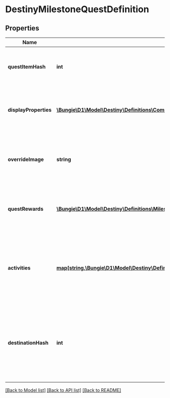 # DestinyMilestoneQuestDefinition

## Properties
Name | Type | Description | Notes
------------ | ------------- | ------------- | -------------
**questItemHash** | **int** | The item representing this Milestone quest. Use this hash to look up the DestinyInventoryItemDefinition for the quest to find its steps and human readable data. | [optional] 
**displayProperties** | [**\Bungie\D1\Model\Destiny\Definitions\Common\DestinyDisplayPropertiesDefinition**](DestinyDisplayPropertiesDefinition.md) | The individual quests may have different definitions from the overall milestone: if there&#39;s a specific active quest, use these displayProperties instead of that of the overall DestinyMilestoneDefinition. | [optional] 
**overrideImage** | **string** | If populated, this image can be shown instead of the generic milestone&#39;s image when this quest is live, or it can be used to show a background image for the quest itself that differs from that of the Activity or the Milestone. | [optional] 
**questRewards** | [**\Bungie\D1\Model\Destiny\Definitions\Milestones\DestinyMilestoneQuestRewardsDefinition**](DestinyMilestoneQuestRewardsDefinition.md) | The rewards you will get for completing this quest, as best as we could extract them from our data. Sometimes, it&#39;ll be a decent amount of data. Sometimes, it&#39;s going to be sucky. Sorry. | [optional] 
**activities** | [**map[string,\Bungie\D1\Model\Destiny\Definitions\Milestones\DestinyMilestoneActivityDefinition]**](DestinyMilestoneActivityDefinition.md) | The full set of all possible \&quot;conceptual activities\&quot; that are related to this Milestone. Tiers or alternative modes of play within these conceptual activities will be defined as sub-entities. Keyed by the Conceptual Activity Hash. Use the key to look up DestinyActivityDefinition. | [optional] 
**destinationHash** | **int** | Sometimes, a Milestone&#39;s quest is related to an entire Destination rather than a specific activity. In that situation, this will be the hash of that Destination. Hotspots are currently the only Milestones that expose this data, but that does not preclude this data from being returned for other Milestones in the future. | [optional] 

[[Back to Model list]](../README.md#documentation-for-models) [[Back to API list]](../README.md#documentation-for-api-endpoints) [[Back to README]](../README.md)


